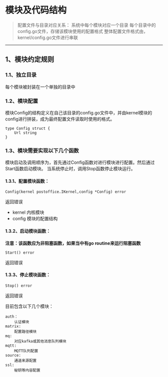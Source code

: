 # 模块及代码结构
> 配置文件与目录对应关系：
系统中每个模块对应一个目录
每个目录中的config.go文件，存储该模块使用的配置格式
整体配置文件格式由，kernel/config.go文件进行串联

----

## 1、模块约定规则
### 1.1、独立目录
每个模块被封装在一个单独的目录中
### 1.2、模块配置
模块Config的结构定义在自己该目录的config.go文件中，并由kernel模块的config进行拼装，成为最终配置文件读取时使用的格式。


    type Config struct {
        Url string
    }

### 1.3、模块需要实现以下几个函数
模块启动及调用顺序为，首先通过Config函数对进行模块进行配置。然后通过Start函数启动模块。
当系统停止时，调用Stop函数停止模块运行。

#### 1.3.1、配置模块函数： 


    Config(kernel postoffice.IKernel,config *Config) error
返回错误
* kernel 内核模块
* config 模块的配置结构


#### 1.3.2、启动模块函数：
**注意：该函数应为非阻塞函数，如果当中有go routine来运行阻塞函数**


    Start() error
返回错误


#### 1.3.3、停止模块函数：


    Stop() error
返回错误


目前包含以下几个模块：

    auth：
        认证模块
    matrix:
        配置路径模块
    mq:
        对应kafka或其他消息队列模块
    mqtt:
        MQTT队列配置
    source:
        通道来源配置
    ssl:
        秘钥等内容配置
